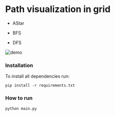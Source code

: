 # Path visualization in grid

- AStar

- BFS

- DFS

![demo](demo.gif)

### Installation

To install all dependencies run: 

```
pip install -r requirements.txt
```

### How to run

```
python main.py
```
